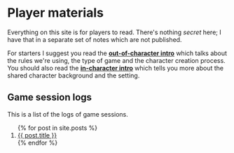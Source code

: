 # Player materials

Everything on this site is for players to read.
There's nothing _secret_ here; I have that in a separate set of notes which are not published.

For starters I suggest you read the **[out-of-character intro]** which talks about the rules we're using, the type of game and the character creation process.
You should also read the **[in-character intro]** which tells you more about the shared character background and the setting.

[in-character intro]: InCharacterIntro.md
[out-of-character intro]: OocIntro/index.md

## Game session logs

This is a list of the logs of game sessions.

<ol>
  {% for post in site.posts %}
    <li>
      <a href="{{ post.url }}">{{ post.title }}</a>
    </li>
  {% endfor %}
</ol>
